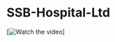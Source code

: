 # SSB-Hospital-Ltd
[![Watch the video](https://github.com/HiBijoy143/SSB-Hospital-Ltd/blob/master/video%5B1%5D.m)]
